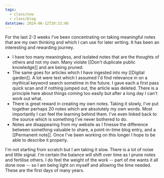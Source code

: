 ```yaml
---
tags:
  - class/now
  - class/blog
datetime: 2024-06-12T20:31:06
---
```

For the last 2-3 weeks I've been concentrating on taking meaningful notes that are my own thinking and which I can use for later writing. It has been an interesting and rewarding journey.

- I have too many meaningless, and isolated notes that are the thoughts of others and not my own. Many violate [[Don't duplicate public knowledge]] and are being pruned.
- The same goes for articles which I have ingested into my [[Digital garden]]. A lot were text which I assumed I'd find relevance in on a mythical keyword search sometime in the future. I gave each a first pass quick scan and if nothing jumped out, the article was deleted. There is a principle here about things coming too easily but after a long day I can't work out what.
- There is great reward in creating my own notes. Taking it slowly, I've put together perhaps 20 notes which are absolutely my own words. Most importantly I can feel the learning behind them. I've even linked back to the source which is something I've never bothered to do.
- Notes are disappearing from my website as I finesse the difference between something valuable to share, a point-in-time blog entry, and a [[Permanent note]]. Once I've been working on this longer I hope to be able to describe it properly.

I'm not starting from scratch but I am taking it slow. There is a lot of noise and little signal. I'm certain the balance will shift over time as I prune notes and fertilise others. I do feel the weight of the work -- part of me wants it all done now -- so I am being light on myself and allowing the time needed. These are the first days of many years.